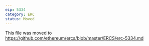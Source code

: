 ```yaml
---
eip: 5334
category: ERC
status: Moved
---
```


This file was moved to https://github.com/ethereum/ercs/blob/master/ERCS/erc-5334.md
